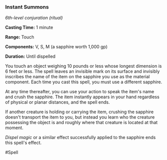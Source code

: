 ### Instant Summons

*6th-level conjuration (ritual)*

**Casting Time:** 1 minute

**Range:** Touch

**Components:** V, S, M (a sapphire worth 1,000 gp)

**Duration:** Until dispelled

You touch an object weighing 10 pounds or less whose longest dimension is 6 feet or less. The spell leaves an invisible mark on its surface and invisibly inscribes the name of the item on the sapphire you use as the material component. Each time you cast this spell, you must use a different sapphire.

At any time thereafter, you can use your action to speak the item's name and crush the sapphire. The item instantly appears in your hand regardless of physical or planar distances, and the spell ends.

If another creature is holding or carrying the item, crushing the sapphire doesn't transport the item to you, but instead you learn who the creature possessing the object is and roughly where that creature is located at that moment.

*Dispel magic* or a similar effect successfully applied to the sapphire ends this spell's effect.

#Spell
